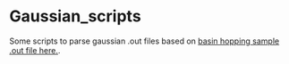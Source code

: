 # Gaussian_scripts
Some scripts to parse gaussian .out files based on [basin hopping sample .out file here.](https://drive.google.com/file/d/1co6QaqcwAh7FEcw7_wggcJtpdJCmrLRD/view?usp=sharing).
